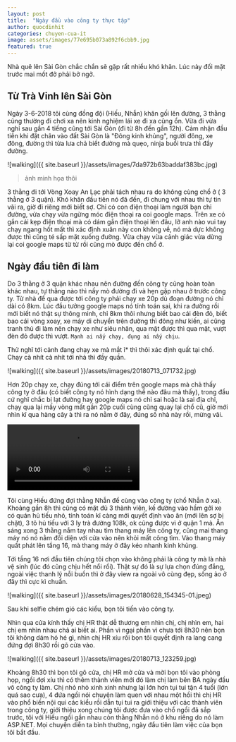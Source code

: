 ```yaml
---
layout: post
title:  "Ngày đầu vào công ty thực tập"
author: quocdinhit
categories: chuyen-cua-it
image: assets/images/77e695b073a892f6cbb9.jpg
featured: true
---
```

Nhà quê lên Sài Gòn chắc chắn sẽ gặp rất nhiều khó khăn. Lúc này đối mặt trước mai mốt đở phải bở ngở. 

## Từ Trà Vinh lên Sài Gòn

Ngày 3-6-2018 tôi cùng đồng đội (Hiếu, Nhẫn) khăn gối lên đường, 3 thằng cũng thường đi chơi xa nên kinh nghiệm lái xe đi xa cũng ổn. Vừa đi vừa nghỉ sau gần 4 tiếng cũng tới Sài Gòn (đi từ 8h đến gần 12h). Cảm nhận đầu tiên khi đặt chân vào đất Sài Gòn là "Đông kinh khủng", người đông, xe đông, đường thì từa lưa chả biết đường mà quẹo, ninja buổi trưa thì đầy đường.

![walking]({{ site.baseurl }}/assets/images/7da972b63baddaf383bc.jpg)
>ảnh minh họa thôi

3 thằng đi tới Vòng Xoay An Lạc phải tách nhau ra do không cùng chổ ở ( 3 thằng ở 3 quận). Khó khăn đầu tiên nó đã đến, đi chung với nhau thì tự tin vãi ra, giờ đi riêng mới biết sợ. Chỉ có con điện thoại làm người bạn chỉ đường, vừa chạy vừa ngừng móc điện thoại ra coi google maps. Trên xe có gắn cái kẹp điện thoại mà có dám gắn điện thoại lên đâu, lỡ anh nào vui tay chạy ngang hốt mất thì xác định xuân này con không về, nó mà dực không được thì cũng té sấp mặt xuống đường. Vừa chạy vừa cảnh giác vừa dừng lại coi google maps từ từ rồi cũng mò được đến chổ ở.

## Ngày đầu tiên đi làm

Do 3 thằng ở 3 quận khác nhau nên đường đến công ty cũng hoàn toàn khác nhau, tự thằng nào thì nấy mò đường đi và hẹn gặp nhau ở trước công ty. Từ nhà để qua được tới công ty phải chạy xe 20p dù đoạn đường nó chỉ dài có 8km. Lúc đầu tưởng google maps nó tính toán sai, khi ra đường rồi mới biết nó thật sự thông minh, chỉ 8km thôi nhưng biết bao cái đèn đỏ, biết bao cái vòng xoay, xe máy di chuyển trên đường thì đông như kiến, ai cũng tranh thủ đi làm nên chạy xe như siêu nhân, qua mặt được thì qua mặt, vượt đèn đỏ được thì vượt. `Mạnh ai nấy chạy, đụng ai nấy chịu`.

Thử nghĩ tới cảnh đang chạy xe mà mắt ỉ* thì thôi xác định quất tại chổ. Chạy cà nhít cà nhít tới nhà thì đầy quần.

![walking]({{ site.baseurl }}/assets/images/20180713_071732.jpg)

Hơn 20p chạy xe, chạy đúng tới cái điểm trên google maps mà chả thấy công ty ở đâu (có biết công ty nó hình dạng thế nào đâu mà thấy), trong đầu cứ nghĩ chắc bị lạt đường hay google maps nó chỉ sai hoặc là sai địa chỉ, chạy qua lại mấy vòng mất gần 20p cuối cùng cũng quay lại chổ cũ, giờ mới nhìn kĩ qua hàng cây à thì ra nó nằm ở đây, đúng số nhà này rồi, mừng vãi.

<video>
	<source src="{{ site.baseurl }}/assets/images/20180604_080010.mp4" type="video/mp4" />
	Trình duyệt không phát được video
</video>

Tôi cùng Hiếu đứng đợi thằng Nhẫn để cùng vào công ty (chổ Nhẫn ở xa). Khoảng gần 8h thì cũng có mặt đủ 3 thành viên, kế đường vào hầm gởi xe có quán hủ tiếu nhỏ, tính toán kĩ càng mới quyết định vào ăn (mới lên sợ bị chặt), 3 tô hủ tiếu với 3 ly trà đường 108k, ok cũng được vì ở quận 1 mà. Ăn sáng xong 3 thằng nắm tay nhau tìm thang máy lên công ty, cũng mai thang máy nó nó nằm đối diện với cửa vào nên khỏi mất công tìm. Vào thang máy quất phát lên tầng 16, mà thang máy ở đây kéo nhanh kinh khủng.

Tới tầng 16 nơi đầu tiên chúng tôi chọn vào không phải là công ty mà là nhà vệ sinh (lúc đó cũng chịu hết nổi rồi). Thật sự đó là sự lựa chọn đúng đắng, ngoài việc thanh lý nỗi buồn thì ở đây view ra ngoài vô cùng đẹp, sống ảo ở đây thì cực kì chuẩn.

![walking]({{ site.baseurl }}/assets/images/20180628_154345-01.jpeg)

Sau khi selfie chém gió các kiểu, bọn tôi tiến vào công ty.

Nhìn qua cửa kính thấy chị HR thật dễ thương em nhìn chị, chị nhìn em, hai chị em nhìn nhau chả ai biết ai. Phần vì ngại phần vì chưa tới 8h30 nên bọn tôi không dám hó hé gì, nhìn chị HR xíu rồi bọn tôi quyết định ra lang cang đứng đợi 8h30 rồi gõ cửa vào.

![walking]({{ site.baseurl }}/assets/images/20180713_123259.jpg)

Khoảng 8h30 thì bọn tôi gõ cửa, chị HR mở cửa và mời bọn tôi vào phòng họp, ngồi đợi xíu thì có thêm thành viên mới đó làm chị làm bên BA ngày đầu vô công ty làm. Chị nhỏ nhỏ xinh xinh nhưng lại lớn hơn tụi tui tận 4 tuổi (lớn quá sao cưa), 4 đứa ngồi nói chuyện làm quen với nhau một hồi thì chị HR vào phổ biến nội qui các kiểu rồi dẫn tụi tui ra giới thiệu với các thành viên trong công ty, giới thiệu xong chúng tôi được đưa vào chổ ngồi đã sắp trước, tôi với Hiếu ngồi gần nhau còn thằng Nhẫn nó ở khu riêng do nó làm ASP.NET. Mọi chuyện diễn ta bình thường, ngày đầu tiên làm việc của bọn tôi bắt đầu.






